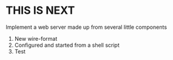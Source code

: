 # THIS IS NEXT

Implement a web server made up from several little components

1. New wire-format
2. Configured and started from a shell script
3. Test
